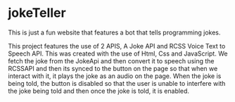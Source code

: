 # jokeTeller
This is just a fun website that features a bot that tells programming jokes. 

This project features the use of 2 APIS, A Joke API and RCSS Voice Text to Speech API.
This was created with the use of Html, Css and JavaScript.
We fetch the joke from the JokeApi and then convert it to speech using the 
RCSSAPI and then its synced to the button on the page so that when we interact with 
it, it plays the joke as an audio on the page. 
When the joke is being told, the button is disabled so that the user is unable to 
interfere with the joke being told and then once the joke is told, it is enabled. 
